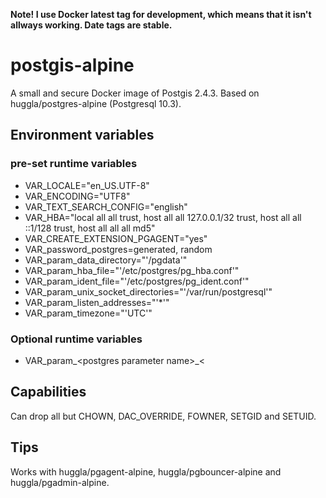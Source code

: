 **Note! I use Docker latest tag for development, which means that it isn't allways working. Date tags are stable.**

# postgis-alpine
A small and secure Docker image of Postgis 2.4.3. Based on huggla/postgres-alpine (Postgresql 10.3).

## Environment variables
### pre-set runtime variables
* VAR_LOCALE="en_US.UTF-8"
* VAR_ENCODING="UTF8"
* VAR_TEXT_SEARCH_CONFIG="english"
* VAR_HBA="local all all trust, host all all 127.0.0.1/32 trust, host all all ::1/128 trust, host all all all md5"
* VAR_CREATE_EXTENSION_PGAGENT="yes"
* VAR_password_postgres=generated, random
* VAR_param_data_directory="'/pgdata'"
* VAR_param_hba_file="'/etc/postgres/pg_hba.conf'"
* VAR_param_ident_file="'/etc/postgres/pg_ident.conf'"
* VAR_param_unix_socket_directories="'/var/run/postgresql'"
* VAR_param_listen_addresses="'*'"
* VAR_param_timezone="'UTC'"

### Optional runtime variables
* VAR_param_&lt;postgres parameter name&gt;_&lt;

## Capabilities
Can drop all but CHOWN, DAC_OVERRIDE, FOWNER, SETGID and SETUID.

## Tips
Works with huggla/pgagent-alpine, huggla/pgbouncer-alpine and huggla/pgadmin-alpine.
